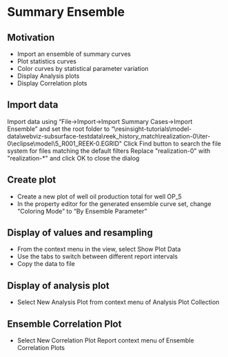 # Summary Ensemble

## Motivation
- Import an ensemble of summary curves
- Plot statistics curves
- Color curves by statistical parameter variation
- Display Analysis plots
- Display Correlation plots

## Import data
Import data using “File->Import->Import Summary Cases->Import Ensemble” and set the root folder to “\resinsight-tutorials\model-data\webviz-subsurface-testdata\reek_history_match\realization-0\iter-0\eclipse\model\5_R001_REEK-0.EGRID"
Click Find button to search the file system for files matching the default filters
Replace "realization-0" with "realization-*" and click OK to close the dialog

## Create plot
- Create a new plot of well oil production total for well OP_5
- In the property editor for the generated ensemble curve set, change “Coloring Mode” to “By Ensemble Parameter”

## Display of values and resampling
- From the context menu in the view, select Show Plot Data
- Use the tabs to switch between different report intervals
- Copy the data to file

## Display of analysis plot
- Select New Analysis Plot from context menu of Analysis Plot Collection

## Ensemble Correlation Plot
- Select New Correlation Plot Report context menu of Ensemble Correlation Plots


